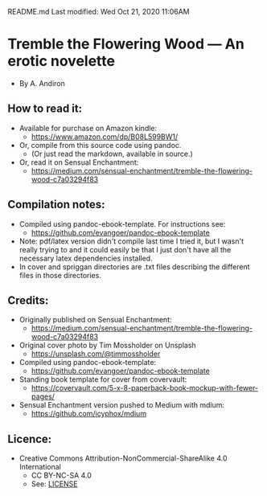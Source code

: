 README.md
Last modified: Wed Oct 21, 2020  11:06AM

# Tremble the Flowering Wood — An erotic novelette
* By A. Andiron

## How to read it:
* Available for purchase on Amazon kindle:
	* https://www.amazon.com/dp/B08L599BW1/
* Or, compile from this source code using pandoc.
	* (Or just read the markdown, available in source.) 
* Or, read it on Sensual Enchantment:
	* https://medium.com/sensual-enchantment/tremble-the-flowering-wood-c7a03294f83

## Compilation notes:
* Compiled using pandoc-ebook-template. For instructions see:
	* https://github.com/evangoer/pandoc-ebook-template
* Note: pdf/latex version didn't compile last time I tried it, but I wasn't really trying to and it could easily be that I just don't have all the necessary latex dependencies installed.
* In cover and spriggan directories are .txt files describing the different files in those directories.

## Credits:
* Originally published on Sensual Enchantment:
	* https://medium.com/sensual-enchantment/tremble-the-flowering-wood-c7a03294f83
* Original cover photo by Tim Mossholder on Unsplash
	* https://unsplash.com/@timmossholder
* Compiled using pandoc-ebook-template:
	* https://github.com/evangoer/pandoc-ebook-template
* Standing book template for cover from covervault:
	* https://covervault.com/5-x-8-paperback-book-mockup-with-fewer-pages/
* Sensual Enchantment version pushed to Medium with mdium:
	* https://github.com/icyphox/mdium


## Licence:
* Creative Commons Attribution-NonCommercial-ShareAlike 4.0 International
	* CC BY-NC-SA 4.0
	* See: [LICENSE](./LICENSE)


